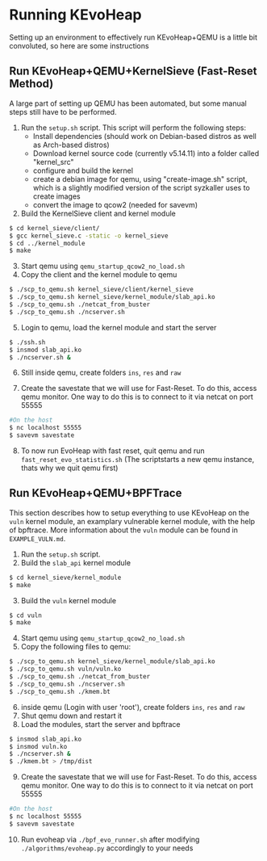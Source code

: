 # Running KEvoHeap
Setting up an environment to effectively run KEvoHeap+QEMU is a little bit convoluted, so here are some instructions

## Run KEvoHeap+QEMU+KernelSieve (Fast-Reset Method)
A large part of setting up QEMU has been automated, but some manual steps still have to be performed.

1. Run the `setup.sh` script. This script will perform the following steps:
    - Install dependencies (should work on Debian-based distros as well as Arch-based distros)
    - Download kernel source code (currently v5.14.11) into a folder called "kernel_src"
    - configure and build the kernel
    - create a debian image for qemu, using "create-image.sh" script, which is a slightly modified version of the script syzkaller uses to create images
    - convert the image to qcow2 (needed for savevm)
2. Build the KernelSieve client and kernel module
```bash
$ cd kernel_sieve/client/
$ gcc kernel_sieve.c -static -o kernel_sieve
$ cd ../kernel_module
$ make
```
3. Start qemu using `qemu_startup_qcow2_no_load.sh`
4. Copy the client and the kernel module to qemu
```bash
$ ./scp_to_qemu.sh kernel_sieve/client/kernel_sieve
$ ./scp_to_qemu.sh kernel_sieve/kernel_module/slab_api.ko
$ ./scp_to_qemu.sh ./netcat_from_buster
$ ./scp_to_qemu.sh ./ncserver.sh
```
5. Login to qemu, load the kernel module and start the server
```bash
$ ./ssh.sh
$ insmod slab_api.ko
$ ./ncserver.sh &
```

6. Still inside qemu, create folders `ins`, `res` and `raw`

7. Create the savestate that we will use for Fast-Reset. To do this, access qemu monitor. One way to do this is to connect to it via netcat on port 55555
```bash
#On the host
$ nc localhost 55555
$ savevm savestate
```
8. To now run EvoHeap with fast reset, quit qemu and run `fast_reset_evo_statistics.sh` (The scriptstarts a new qemu instance, thats why we quit qemu first)


## Run KEvoHeap+QEMU+BPFTrace
This section describes how to setup everything to use KEvoHeap on the `vuln` kernel module, an examplary vulnerable kernel module, with the help of bpftrace. More information about the `vuln` module can be found in `EXAMPLE_VULN.md`.

1. Run the `setup.sh` script.
2. Build the `slab_api` kernel module
```bash
$ cd kernel_sieve/kernel_module
$ make
```
3. Build the `vuln` kernel module
```bash
$ cd vuln
$ make
```
4. Start qemu using `qemu_startup_qcow2_no_load.sh`
5. Copy the following files to qemu:
```bash
$ ./scp_to_qemu.sh kernel_sieve/kernel_module/slab_api.ko
$ ./scp_to_qemu.sh vuln/vuln.ko
$ ./scp_to_qemu.sh ./netcat_from_buster
$ ./scp_to_qemu.sh ./ncserver.sh
$ ./scp_to_qemu.sh ./kmem.bt
```
6. inside qemu (Login with user 'root'), create folders `ins`, `res` and `raw`
7. Shut qemu down and restart it
8. Load the modules, start the server and bpftrace
```bash
$ insmod slab_api.ko
$ insmod vuln.ko
$ ./ncserver.sh &
$ ./kmem.bt > /tmp/dist
```
9. Create the savestate that we will use for Fast-Reset. To do this, access qemu monitor. One way to do this is to connect to it via netcat on port 55555
```bash
#On the host
$ nc localhost 55555
$ savevm savestate
```
10. Run evoheap via `./bpf_evo_runner.sh` after modifying `./algorithms/evoheap.py` accordingly to your needs
